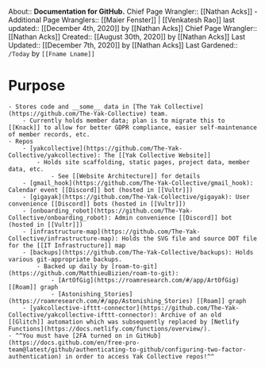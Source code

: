 About:: __Documentation for GitHub.__
Chief Page Wrangler:: [[Nathan Acks]]
    - Additional Page Wranglers:: [[Maier Fenster]] | [[Venkatesh Rao]]
last updated:: [[December 4th, 2020]] by [[Nathan Acks]]
Chief Page Wrangler:: [[Nathan Acks]]
Created:: [[August 30th, 2020]] by [[Nathan Acks]]
Last Updated:: [[December 7th, 2020]] by [[Nathan Acks]]
Last Gardened:: `/Today` by `[[Fname Lname]]`
# Purpose
    - Stores code and __some__ data in [The Yak Collective](https://github.com/The-Yak-Collective) team.
        - Currently holds member data; plan is to migrate this to [[Knack]] to allow for better GDPR compliance, easier self-maintenance of member records, etc.
    - Repos
        - [yakcollective](https://github.com/The-Yak-Collective/yakcollective): The [[Yak Collective Website]]
            - Holds site scaffolding, static pages, project data, member data, etc.
                - See [[Website Architecture]] for details
        - [gmail_hook](https://github.com/The-Yak-Collective/gmail_hook): Calendar event [[Discord]] bot (hosted in [[Vultr]])
        - [gigayak](https://github.com/The-Yak-Collective/gigayak): User convenience [[Discord]] bots (hosted in [[Vultr]])
        - [onboarding_robot](https://github.com/The-Yak-Collective/onboarding_robot): Admin convenience [[Discord]] bot (hosted in [[Vultr]])
        - [infrastructure-map](https://github.com/The-Yak-Collective/infrastructure-map): Holds the SVG file and source DOT file for the [[IT Infrastructure]] map
        - [backups](https://github.com/The-Yak-Collective/backups): Holds various git-appropriate backups.
            - Backed up daily by [roam-to-git](https://github.com/MatthieuBizien/roam-to-git):
                - [ArtOfGig](https://roamresearch.com/#/app/ArtOfGig) [[Roam]] graph
                - [Astonishing_Stories](https://roamresearch.com/#/app/Astonishing_Stories) [[Roam]] graph
        - [yakcollective-ifttt-connector](https://github.com/The-Yak-Collective/yakcollective-ifttt-connector): Archive of an old [[Glitch]] automation which was subsequently replaced by [Netlify Functions](https://docs.netlify.com/functions/overview/).
    - ^^You must have [2FA turned on in GitHub](https://docs.github.com/en/free-pro-team@latest/github/authenticating-to-github/configuring-two-factor-authentication) in order to access Yak Collective repos!^^
